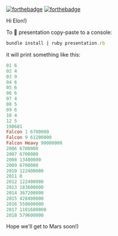 [![forthebadge](https://forthebadge.com/images/badges/made-with-ruby.svg)](https://forthebadge.com) [![forthebadge](https://forthebadge.com/images/badges/makes-people-smile.svg)](https://forthebadge.com)

Hi Elon!)
 
 To :rocket: presentation copy-paste to a console:

```ruby
bundle install | ruby presentation.rb
```

it will print something like this:
```ruby
01 6
02 4
03 9
04 6
05 6
06 6
07 4
08 5
09 6
10 4
12 5
190681
Falcon 1 6700000
Falcon 9 61200000
Falcon Heavy 90000000
2006 6700000 
2007 6700000 
2008 13400000 
2009 6700000 
2010 122400000 
2011 0 
2012 122400000 
2013 183600000 
2014 367200000 
2015 428400000 
2016 550800000 
2017 1101600000 
2018 579600000 
```

Hope we'll get to Mars soon!)
